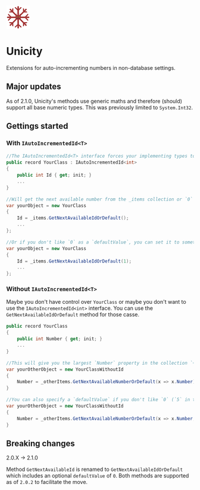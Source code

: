 ![Unicity](https://github.com/Moreault/Unicity/blob/master/unicity.png)

# Unicity
Extensions for auto-incrementing numbers in non-database settings.

## Major updates

As of 2.1.0, Unicity's methods use generic maths and therefore (should) support all base numeric types. This was previously limited to `System.Int32`.

## Gettings started

### With `IAutoIncrementedId<T>`

```c#
//The IAutoIncrementedId<T> interface forces your implementing types to have a T Id with a get accessor
public record YourClass : IAutoIncrementedId<int>
{
	public int Id { get; init; }
	...
}
```

```c#
//Will get the next available number from the _items collection or `0`
var yourObject = new YourClass 
{ 
	Id = _items.GetNextAvailableIdOrDefault();
	...
};
```

```c#
//Or if you don't like `0` as a `defaultValue`, you can set it to something else like `1`
var yourObject = new YourClass
{ 
	Id = _items.GetNextAvailableIdOrDefault(1);
	...
};
```

### Without `IAutoIncrementedId<T>`

Maybe you don't have control over `YourClass` or maybe you don't want to use the `IAutoIncrementedId<int>` interface. You can use the `GetNextAvailableIdOrDefault` method for those casse.

```c#
public record YourClass
{
	public int Number { get; init; }
	...
}
```

```c#
//This will give you the largest `Number` property in the collection `+ 1` or `0`
var yourOtherObject = new YourClassWithoutId
{
	Number = _otherItems.GetNextAvailableNumberOrDefault(x => x.Number)
}
```

```c#
//You can also specify a `defaultValue` if you don't like `0` (`5` in this case)
var yourOtherObject = new YourClassWithoutId
{
	Number = _otherItems.GetNextAvailableNumberOrDefault(x => x.Number, 5)
}
```

## Breaking changes

2.0.X -> 2.1.0

Method `GetNextAvailableId` is renamed to `GetNextAvailableIdOrDefault` which includes an optional `defaultValue` of `0`. Both methods are supported as of `2.0.2` to facilitate the move.